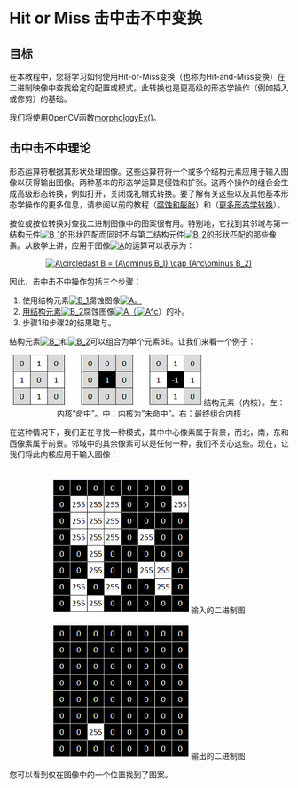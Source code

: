 # Hit or Miss 击中击不中变换

## 目标

在本教程中，您将学习如何使用Hit-or-Miss变换（也称为Hit-and-Miss变换）在二进制映像中查找给定的配置或模式。此转换也是更高级的形态学操作（例如插入或修剪）的基础。

我们将使用OpenCV函数[morphologyEx()](https://docs.opencv.org/4.3.0/d4/d86/group__imgproc__filter.html#ga67493776e3ad1a3df63883829375201f)。

## 击中击不中理论

形态运算符根据其形状处理图像。这些运算符将一个或多个结构元素应用于输入图像以获得输出图像。两种基本的形态学运算是侵蚀和扩张。这两个操作的组合会生成高级形态转换，例如打开，关闭或礼帽式转换。要了解有关这些以及其他基本形态学操作的更多信息，请参阅以前的教程（[腐蚀和膨胀](./../15_erodingDilating)）和（[更多形态学转换](./../16_MoreMorphologyTransformations/)）。

按位或按位转换对查找二进制图像中的图案很有用。特别地，它找到其邻域与第一结构元件<a href="https://www.codecogs.com/eqnedit.php?latex=B_1" target="_blank"><img src="https://latex.codecogs.com/gif.latex?B_1" title="B_1" /></a>的形状匹配而同时不与第二结构元件<a href="https://www.codecogs.com/eqnedit.php?latex=B_2" target="_blank"><img src="https://latex.codecogs.com/gif.latex?B_2" title="B_2" /></a>的形状匹配的那些像素。从数学上讲，应用于图像<a href="https://www.codecogs.com/eqnedit.php?latex=A" target="_blank"><img src="https://latex.codecogs.com/gif.latex?A" title="A" /></a>的运算可以表示为：

<div align="center">
<a href="https://www.codecogs.com/eqnedit.php?latex=A\circledast&space;B&space;=&space;(A\ominus&space;B_1)&space;\cap&space;(A^c\ominus&space;B_2)" target="_blank"><img src="https://latex.codecogs.com/gif.latex?A\circledast&space;B&space;=&space;(A\ominus&space;B_1)&space;\cap&space;(A^c\ominus&space;B_2)" title="A\circledast B = (A\ominus B_1) \cap (A^c\ominus B_2)" /></a>
</div>

因此，击中击不中操作包括三个步骤：

1. 使用结构元素<a href="https://www.codecogs.com/eqnedit.php?latex=B_1" target="_blank"><img src="https://latex.codecogs.com/gif.latex?B_1" title="B_1" /></a>腐蚀图像<a href="https://www.codecogs.com/eqnedit.php?latex=A" target="_blank"><img src="https://latex.codecogs.com/gif.latex?A" title="A" />。
2. 用结构元素<a href="https://www.codecogs.com/eqnedit.php?latex=B_2" target="_blank"><img src="https://latex.codecogs.com/gif.latex?B_2" title="B_2" /></a>腐蚀图像<a href="https://www.codecogs.com/eqnedit.php?latex=A" target="_blank"><img src="https://latex.codecogs.com/gif.latex?A" title="A" />（<a href="https://www.codecogs.com/eqnedit.php?latex=A^c" target="_blank"><img src="https://latex.codecogs.com/gif.latex?A^c" title="A^c" /></a>）的补。
3. 步骤1和步骤2的结果取与。

结构元素<a href="https://www.codecogs.com/eqnedit.php?latex=B_1" target="_blank"><img src="https://latex.codecogs.com/gif.latex?B_1" title="B_1" /></a>和<a href="https://www.codecogs.com/eqnedit.php?latex=B_2" target="_blank"><img src="https://latex.codecogs.com/gif.latex?B_2" title="B_2" /></a>可以组合为单个元素BB。让我们来看一个例子：

<div align="center">
<img src="./pictures/hitmiss_kernels.png">
结构元素（内核）。左：内核“命中”。中：内核为“未命中”。右：最终组合内核
</div>

在这种情况下，我们正在寻找一种模式，其中中心像素属于背景，而北，南，东和西像素属于前景。邻域中的其余像素可以是任何一种，我们不关心这些。现在，让我们将此内核应用于输入图像：

<div align="center">
<img src="./pictures/hitmiss_input.png">
输入的二进制图
</div>

<div align="center">
<img src="./pictures/hitmiss_output.png">
输出的二进制图
</div>

您可以看到仅在图像中的一个位置找到了图案。
